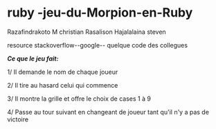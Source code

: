 
# ruby -jeu-du-Morpion-en-Ruby

Razafindrakoto M christian 
Rasalison Hajalalaina steven

resource stackoverflow--google--
quelque  code des collegues

***Ce que le jeu fait:***

1/ Il demande le nom de chaque joueur

2/ Il tire au hasard celui qui commence

3/ Il montre la grille et offre le choix de cases 1 à 9

4/ Passe au tour suivant en changeant de joueur tant qu'il n'y a pas de victoire


